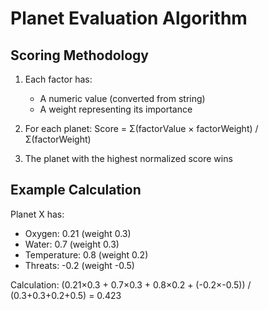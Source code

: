 # Planet Evaluation Algorithm

## Scoring Methodology

1. Each factor has:

   - A numeric value (converted from string)
   - A weight representing its importance

2. For each planet:
   Score = Σ(factorValue × factorWeight) / Σ(factorWeight)

3. The planet with the highest normalized score wins

## Example Calculation

Planet X has:

- Oxygen: 0.21 (weight 0.3)
- Water: 0.7 (weight 0.3)
- Temperature: 0.8 (weight 0.2)
- Threats: -0.2 (weight -0.5)

Calculation:
(0.21×0.3 + 0.7×0.3 + 0.8×0.2 + (-0.2×-0.5)) / (0.3+0.3+0.2+0.5) = 0.423
